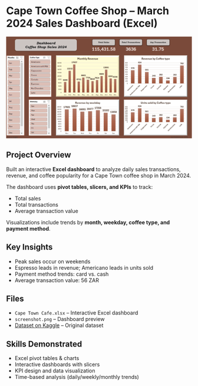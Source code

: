 # Cape Town Coffee Shop – March 2024 Sales Dashboard (Excel)

![Dashboard Screenshot](Screenshot.png)  <!-- Replace with your screenshot file name -->

## Project Overview
Built an interactive **Excel dashboard** to analyze daily sales transactions, revenue, and coffee popularity for a Cape Town coffee shop in March 2024.

The dashboard uses **pivot tables, slicers, and KPIs** to track:
- Total sales
- Total transactions
- Average transaction value

Visualizations include trends by **month, weekday, coffee type, and payment method**.

## Key Insights
- Peak sales occur on weekends  
- Espresso leads in revenue; Americano leads in units sold  
- Payment method trends: card vs. cash  
- Average transaction value: 56 ZAR  

## Files
- `Cape Town Cafe.xlsx` – Interactive Excel dashboard  
- `screenshot.png` – Dashboard preview  
- [Dataset on Kaggle](https://www.kaggle.com/datasets/reignrichard/coffee-store-sales) – Original dataset  

## Skills Demonstrated
- Excel pivot tables & charts  
- Interactive dashboards with slicers  
- KPI design and data visualization  
- Time-based analysis (daily/weekly/monthly trends)
